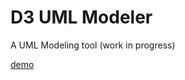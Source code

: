 D3 UML Modeler
==============

A UML Modeling tool (work in progress)

[demo](http://elfakamal.github.io/d3-uml-modeler/)
